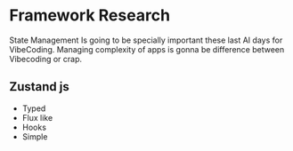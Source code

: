 # Framework Research

State Management Is going to be specially important these last AI days for VibeCoding. Managing complexity of apps is gonna be difference between Vibecoding or crap.

## Zustand js

- Typed
- Flux like
- Hooks
- Simple
